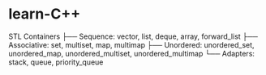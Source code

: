 # learn-C++

STL Containers
├── Sequence: vector, list, deque, array, forward_list
├── Associative: set, multiset, map, multimap
├── Unordered: unordered_set, unordered_map, unordered_multiset, unordered_multimap
└── Adapters: stack, queue, priority_queue
